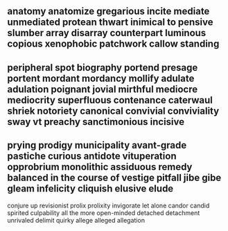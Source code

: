 anatomy
anatomize
gregarious
incite
mediate
unmediated
protean
thwart
inimical to
pensive
slumber
array
disarray
counterpart
luminous
copious
xenophobic
patchwork
callow
standing
---
peripheral
spot
biography
portend  presage
portent
mordant   mordancy
mollify
adulate  adulation
poignant
jovial  mirthful
mediocre  mediocrity
superfluous
contenance
caterwaul  shriek
notoriety
canonical
convivial  conviviality
sway vt
preachy  sanctimonious
incisive
---
prying
prodigy
municipality
avant-grade
pastiche
curious
antidote
vituperation  opprobrium
monolithic
assiduous
remedy
balanced
in the course of
vestige
pitfall
jibe gibe
gleam
infelicity
cliquish
elusive
elude
---
conjure up
revisionist
prolix  prolixity
invigorate
let alone
candor
candid
spirited
culpability
all the more
open-minded
detached
detachment
unrivaled
delimit
quirky
allege
alleged
allegation